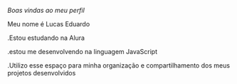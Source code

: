 *Boas vindas ao meu perfil*

 Meu nome é Lucas Eduardo

 .Estou estudando na Alura
 
 .estou me desenvolvendo na linguagem JavaScript
  
  .Utilizo esse espaço para minha organização e compartilhamento dos meus projetos desenvolvidos
